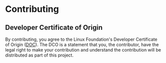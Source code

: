 # Contributing

## Developer Certificate of Origin

By contributing, you agree to the Linux Foundation's Developer Certificate of Origin ([DOC](DCO)). The DCO is a statement that you, the contributor, have the legal right to make your contribution and understand the contribution will be distributed as part of this project.
